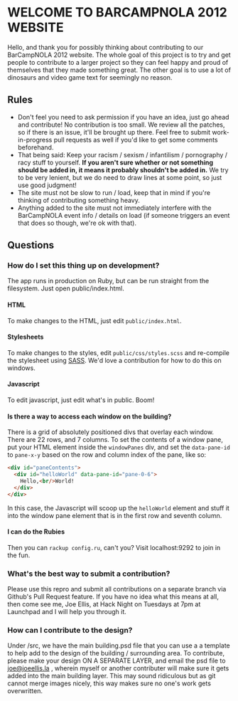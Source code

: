 WELCOME TO BARCAMPNOLA 2012 WEBSITE
=============

Hello, and thank you for possibly thinking about contributing to our BarCampNOLA 2012 website.  The whole goal of this project is to try and get people to contribute to a larger project so they can feel happy and proud of themselves that they made something great.  The other goal is to use a lot of dinosaurs and video game text for seemingly no reason.

Rules
-------------
- Don't feel you need to ask permission if you have an idea, just go ahead and contribute!  No contribution is too small.  We review all the patches, so if there is an issue, it'll be brought up there.  Feel free to submit work-in-progress pull requests as well if you'd like to get some comments beforehand.
- That being said: Keep your racism / sexism / infantilism / pornography / racy stuff to yourself.  **If you aren't sure whether or not something should be added in, it means it probably shouldn't be added in.**  We try to be very lenient, but we do need to draw lines at some point, so just use good judgment! 
- The site must not be slow to run / load, keep that in mind if you're thinking of contributing something heavy.
- Anything added to the site must not immediately interfere with the BarCampNOLA event info / details on load (if someone triggers an event that does so though, we're ok with that). 


Questions
-------------

### How do I set this thing up on development?

The app runs in production on Ruby, but can be run straight from the filesystem. Just open public/index.html.

#### HTML

To make changes to the HTML, just edit `public/index.html`.

#### Stylesheets

To make changes to the styles, edit `public/css/styles.scss` and re-compile the stylesheet using [SASS](http://sass-lang.com/). We'd love a contribution for how to do this on windows.

#### Javascript

To edit javascript, just edit what's in public. Boom!

#### Is there a way to access each window on the building?

There is a grid of absolutely positioned divs that overlay each window. There are 22 rows, and 7 columns. To set the contents of a window pane, put your HTML element inside the ```windowPanes``` div, and set the ```data-pane-id``` to ```pane-x-y``` based on the row and column index of the pane, like so:
```html
<div id="paneContents">
  <div id="helloWorld" data-pane-id="pane-0-6">
    Hello,<br/>World!
  </div>
</div>
```
In this case, the Javascript will scoop up the ```helloWorld``` element and stuff it into the window pane element that is in the first row and seventh column.

#### I can do the Rubies

Then you can `rackup config.ru`, can't you? Visit localhost:9292 to join in the fun.

### What's the best way to submit a contribution?

Please use this repro and submit all contributions on a separate branch via Github's Pull Request feature.  If you have no idea what this means at all, then come see me, Joe Ellis, at Hack Night on Tuesdays at 7pm at Launchpad and I will help you through it.

### How can I contribute to the design?

Under /src, we have the main building.psd file that you can use a a template to help add to the design of the building / surrounding area.  To contribute, please make your design ON A SEPARATE LAYER, and email the psd file to joe@joeellis.la , wherein myself or another contributer will make sure it gets added into the main building layer.  This may sound ridiculous but as git cannot merge images nicely, this way makes sure no one's work gets overwritten.

### 
